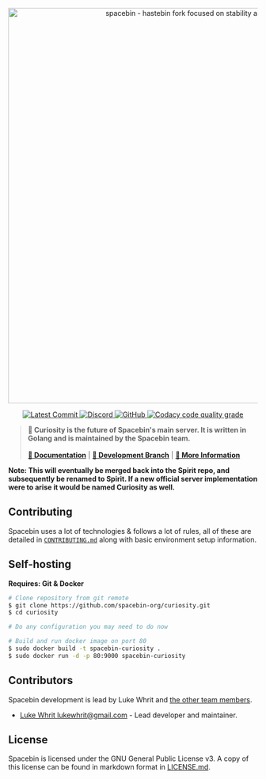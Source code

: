 <!-- Spacebin Curiosity README.md -->

<p align="center">
  <img
    width="800"
    src="https://github.com/spacebin-org/assets/blob/master/assets/images/spacebin/icons-large/spacebin-large.png?raw=true"
    alt="spacebin - hastebin fork focused on stability and maintainability"
  />
</p>

<p align="center">
  <a href="https://github.com/spacebin-org/curiosity/commits/master">
    <img
      src="https://img.shields.io/github/last-commit/spacebin-org/curiosity?style=flat-square"
      alt="Latest Commit"
    />
  </a>
  <a href="https://discord.gg/hXxBtMJ">
    <img
      alt="Discord"
      src="https://img.shields.io/discord/717911514593493012?color=7289da&style=flat-square"
    />
  </a>
  <a href="https://github.com/spacebin-org/spirit/curiosity/master/LICENSE.md">
    <img
      alt="GitHub"
      src="https://img.shields.io/github/license/spacebin-org/curiosity?color=%20%23e34b4a&logoColor=%23000000&style=flat-square"
    />
  </a>
  <a href="https://app.codacy.com/gh/spacebin-org/curiosity">
    <img
      alt="Codacy code quality grade"
      src="https://app.codacy.com/project/badge/Grade/b15352aa5c394722948e4fc081ed1f60?style=flat-square"
    />
  </a>
</p>

> **🚀 Curiosity is the future of Spacebin's main server. It is written in Golang and is maintained by the Spacebin team.**
>\
>\
> [**📖 Documentation**](https://docs.spaceb.in) | [**🌟 Development Branch**](https://github.com/spacebin-org/curiosity/tree/develop) | [**🚀 More Information**](https://github.com/spacebin-org/spacebin#readme)

**Note: This will eventually be merged back into the Spirit repo, and subsequently be renamed to Spirit. If a new official server implementation were to arise it would be named Curiosity as well.**

## Contributing

Spacebin uses a lot of technologies & follows a lot of rules, all of these are detailed in [`CONTRIBUTING.md`](CONTRIBUTING.md) along with basic environment setup information.

## Self-hosting

**Requires: Git & Docker**

```sh
# Clone repository from git remote
$ git clone https://github.com/spacebin-org/curiosity.git
$ cd curiosity

# Do any configuration you may need to do now

# Build and run docker image on port 80
$ sudo docker build -t spacebin-curiosity .
$ sudo docker run -d -p 80:9000 spacebin-curiosity
```

## Contributors

Spacebin development is lead by Luke Whrit and [the other team members](https://github.com/orgs/spacebin-org/teams/sever-team).

* [Luke Whrit <lukewhrit@gmail.com>](https://github.com/lukewhrit) - Lead developer and maintainer.

## License

Spacebin is licensed under the GNU General Public License v3. A copy of this license can be found in markdown format in [LICENSE.md](LICENSE.md).
